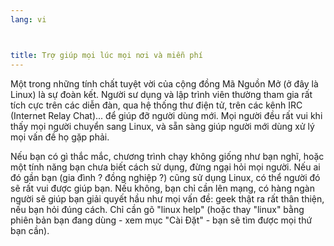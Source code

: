 ```yaml
---
lang: vi



title: Trợ giúp mọi lúc mọi nơi và miễn phí
---
```


Một trong những tính chất tuyệt vời của cộng đồng Mã Nguồn Mở (ở đây là Linux) là 
sự đoàn kết. Người sư dụng và lập trình viên thường tham gia rất tích cực trên các 
diễn đàn, qua hệ thống thư điện tử, trên các kênh IRC (Internet Relay Chat)... để 
giúp đỡ người dùng mới. Mọi người đều rất vui khi thấy mọi người chuyển sang Linux, và 
sẵn sàng giúp người mới dùng xử lý mọi vấn đề họ gặp phải.

Nếu bạn có gì thắc mắc, chương trình chạy không giống như bạn nghĩ, hoặc một tính 
năng bạn chưa biết cách sử dụng, đừng ngại hỏi mọi người. Nếu ai đó gần bạn (gia đình ? 
đồng nghiệp ?) cũng sử dụng Linux, có thể người đó sẽ rất vui được giúp bạn. Nếu không, 
bạn chỉ cần lên mạng, có hàng ngàn người sẽ giúp bạn giải quyết hầu như mọi vấn đề: geek 
thật ra rất thân thiện, nếu bạn hỏi đúng cách. Chỉ cần gõ "linux help" (hoặc thay "linux" 
bằng phiên bản bạn đang dùng - xem mục "Cài Đặt" - bạn sẽ tìm được mọi thứ bạn cần).




